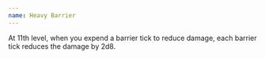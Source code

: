 ```yaml
---
name: Heavy Barrier
---
```

At 11th level, when you expend a barrier tick to reduce damage, each barrier tick reduces the damage by 2d8.
